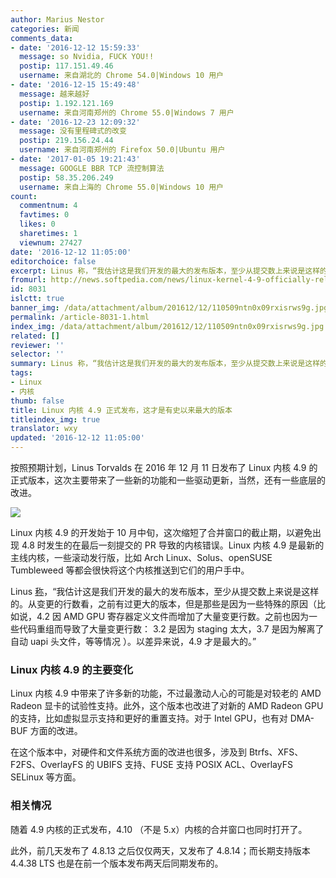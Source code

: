 ```yaml
---
author: Marius Nestor
categories: 新闻
comments_data:
- date: '2016-12-12 15:59:33'
  message: so Nvidia, FUCK YOU!!
  postip: 117.151.49.46
  username: 来自湖北的 Chrome 54.0|Windows 10 用户
- date: '2016-12-15 15:49:48'
  message: 越来越好
  postip: 1.192.121.169
  username: 来自河南郑州的 Chrome 55.0|Windows 7 用户
- date: '2016-12-23 12:09:32'
  message: 没有里程碑式的改变
  postip: 219.156.24.44
  username: 来自河南郑州的 Firefox 50.0|Ubuntu 用户
- date: '2017-01-05 19:21:43'
  message: GOOGLE BBR TCP 流控制算法
  postip: 58.35.206.249
  username: 来自上海的 Chrome 55.0|Windows 10 用户
count:
  commentnum: 4
  favtimes: 0
  likes: 0
  sharetimes: 1
  viewnum: 27427
date: '2016-12-12 11:05:00'
editorchoice: false
excerpt: Linus 称，“我估计这是我们开发的最大的发布版本，至少从提交数上来说是这样的。”
fromurl: http://news.softpedia.com/news/linux-kernel-4-9-officially-released-with-support-for-amd-radeon-si-gcn-1-0-gpus-510879.shtml
id: 8031
islctt: true
banner_img: /data/attachment/album/201612/12/110509ntn0x09rxisrws9g.jpg
permalink: /article-8031-1.html
index_img: /data/attachment/album/201612/12/110509ntn0x09rxisrws9g.jpg.thumb.jpg
related: []
reviewer: ''
selector: ''
summary: Linus 称，“我估计这是我们开发的最大的发布版本，至少从提交数上来说是这样的。”
tags:
- Linux
- 内核
thumb: false
title: Linux 内核 4.9 正式发布，这才是有史以来最大的版本
titleindex_img: true
translator: wxy
updated: '2016-12-12 11:05:00'
---
```


按照预期计划，Linus Torvalds 在 2016 年 12 月 11 日发布了 Linux 内核 4.9 的正式版本，这次主要带来了一些新的功能和一些驱动更新，当然，还有一些底层的改进。


![](/data/attachment/album/201612/12/110509ntn0x09rxisrws9g.jpg)


Linux 内核 4.9 的开发始于 10 月中旬，这次缩短了合并窗口的截止期，以避免出现 4.8 时发生的在最后一刻提交的 PR 导致的内核错误。Linux 内核 4.9 是最新的主线内核，一些滚动发行版，比如 Arch Linux、Solus、openSUSE Tumbleweed 等都会很快将这个内核推送到它们的用户手中。


Linus [称](http://lkml.iu.edu/hypermail/linux/kernel/1612.1/01831.html)，“我估计这是我们开发的最大的发布版本，至少从提交数上来说是这样的。从变更的行数看，之前有过更大的版本，但是那些是因为一些特殊的原因（比如说，4.2 因 AMD GPU 寄存器定义文件而增加了大量变更行数。之前也因为一些代码重组而导致了大量变更行数： 3.2 是因为 staging 太大，3.7 是因为解离了自动 uapi 头文件，等等情况 ）。以差异来说，4.9 才是最大的。”


### Linux 内核 4.9 的主要变化


Linux 内核 4.9 中带来了许多新的功能，不过最激动人心的可能是对较老的 AMD Radeon 显卡的试验性支持。此外，这个版本也改进了对新的 AMD Radeon GPU 的支持，比如虚拟显示支持和更好的重置支持。对于 Intel GPU，也有对 DMA-BUF 方面的改进。


在这个版本中，对硬件和文件系统方面的改进也很多，涉及到 Btrfs、XFS、F2FS、OverlayFS 的 UBIFS 支持、FUSE 支持 POSIX ACL、OverlayFS SELinux 等方面。


### 相关情况


随着 4.9 内核的正式发布，4.10 （不是 5.x）内核的合并窗口也同时打开了。


此外，前几天发布了 4.8.13 之后仅仅两天，又发布了 4.8.14；而长期支持版本 4.4.38 LTS 也是在前一个版本发布两天后同期发布的。